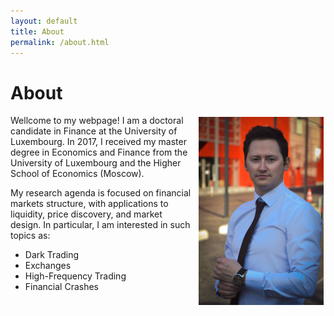 ```yaml
---
layout: default
title: About
permalink: /about.html
---
```


# About

<img align="right" src="docs/about-img.jpg" width="200" style="float: right; margin: 3px 3px 3px 12px;">

Wellcome to my webpage! I am a doctoral candidate in Finance at the University of Luxembourg. In 2017, I received my master degree in Economics and Finance from the University of Luxembourg and the Higher School of Economics (Moscow).

My research agenda is focused on financial markets structure, with applications to liquidity, price discovery, and market design. In particular, I am interested in such topics as:

- Dark Trading
- Exchanges
- High-Frequency Trading
- Financial Crashes
